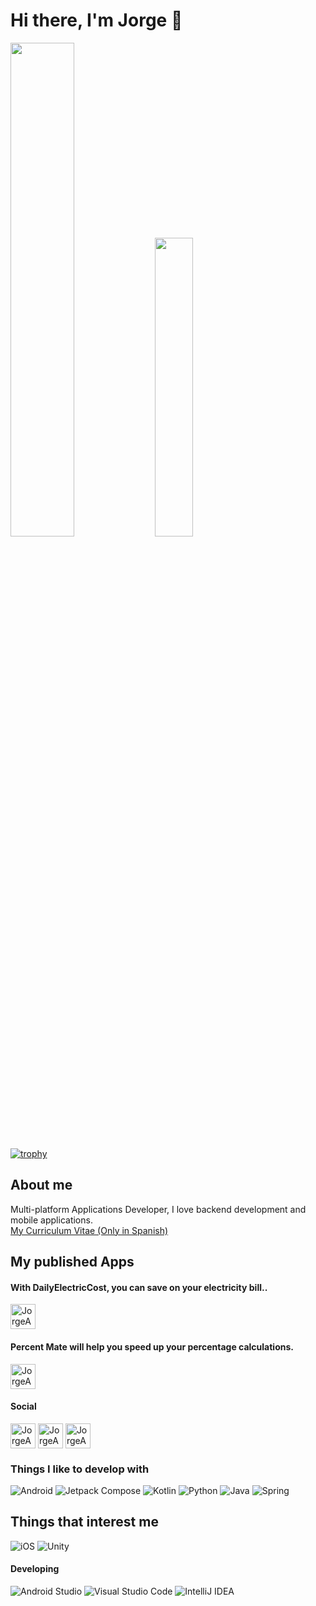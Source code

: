 # Hi there, I'm Jorge 👋

<div><img height="45%" width="auto" src ="https://github-readme-stats.vercel.app/api?username=JorgeAgulloM&show_icons=true&theme=darcula&hide_border=true&bg_color=00000000">
<img height="35%" width="auto" src ="https://github-readme-stats.vercel.app/api/top-langs/?username=JorgeAgulloM&layout=compact&hide_border=true&theme=darcula&bg_color=00000000&langs_count=6&hide=jupyter%20notebook,tex,css,php">
</div>

[![trophy](https://github-profile-trophy.vercel.app/?username=jorgeagullom&theme=onedark)](https://github.com/ryo-ma/github-profile-trophy)
  
## About me
Multi-platform Applications Developer, I love backend development and mobile applications.
<br>
<a href="https://drive.google.com/file/d/1HL-EE7NjKsmS_xDmKofML1q0pNED7ioQ/view?usp=sharing">My Curriculum Vitae (Only in Spanish)</a>

## My published Apps
#### With DailyElectricCost, you can save on your electricity bill..
<a href="https://play.google.com/store/apps/details?id=com.softyorch.dailyelectriccost" target="blank"><img align="center" src="https://lh3.googleusercontent.com/uuFMQdfR6_kaEy7csesnV4GxCNFyWKMV2z_wivydNdGFIK8WO0LXss10komcDX1vRqQ" alt="JorgeAgulloM" height="40" width="40"></a>
<br>
#### Percent Mate will help you speed up your percentage calculations.
<a href="https://play.google.com/store/apps/details?id=com.softyorch.percentmate&hl=es&gl=US" target="blank"><img align="center" src="https://play-lh.googleusercontent.com/zuwVSO5RvRT_lpn5hu0RfpLV6Xp6L02_6_uEhq-P0inzi1uTk0JmKFwtbw0nUGYfx0xC=s48-rw" alt="JorgeAgulloM" height="40" width="40"></a>
<br>

#### Social
<!-- BLOG-POST-LIST:START -->
<a href="https://twitter.com/JorgeAgulloM" target="blank"><img align="center" src="https://img.icons8.com/fluency/48/000000/twitter.png" alt="JorgeAgulloM" height="40" width="40"></a>
<a href="https://www.linkedin.com/in/jorgeagullo/" target="blank"><img align="center" src="https://img.icons8.com/color/48/000000/linkedin.png" alt="JorgeAgulloM" height="40" width="40"></a>
<a href="agullojorge@gmail.com" target="blank"><img align="center" src ="https://img.icons8.com/fluency/48/000000/gmail.png" alt="JorgeAgulloM" height="40" width="40"></img></a>
<!-- BLOG-POST-LIST:END -->


### Things I like to develop with
![Android](https://img.shields.io/static/v1?style=for-the-badge&message=Android&color=222222&logo=Android&logoColor=3DDC84&label=)
![Jetpack Compose](https://img.shields.io/static/v1?style=for-the-badge&message=Jetpack+Compose&color=4285F4&logo=Jetpack+Compose&logoColor=FFFFFF&label=)
![Kotlin](https://img.shields.io/static/v1?style=for-the-badge&message=Kotlin&color=7F52FF&logo=Kotlin&logoColor=FFFFFF&label=)
![Python](https://img.shields.io/static/v1?style=for-the-badge&message=Python&color=3776AB&logo=Python&logoColor=FFFFFF&label=)
![Java](https://img.shields.io/static/v1?style=for-the-badge&message=Java&color=007396&logo=Java&logoColor=FFFFFF&label=)
![Spring](https://img.shields.io/static/v1?style=for-the-badge&message=Spring&color=6DB33F&logo=Spring&logoColor=FFFFFF&label=)


## Things that interest me
![iOS](https://img.shields.io/static/v1?style=for-the-badge&message=iOS&color=000000&logo=iOS&logoColor=FFFFFF&label=)
![Unity](https://img.shields.io/static/v1?style=for-the-badge&message=Unity&color=000000&logo=Unity&logoColor=FFFFFF&label=)


#### Developing
![Android Studio](https://img.shields.io/static/v1?style=for-the-badge&message=Android+Studio&color=222222&logo=Android+Studio&logoColor=3DDC84&label=)
![Visual Studio Code](https://img.shields.io/static/v1?style=for-the-badge&message=Visual+Studio+Code&color=007ACC&logo=Visual+Studio+Code&logoColor=FFFFFF&label=)
![IntelliJ IDEA](https://img.shields.io/static/v1?style=for-the-badge&message=IntelliJ+IDEA&color=000000&logo=IntelliJ+IDEA&logoColor=FFFFFF&label=)
